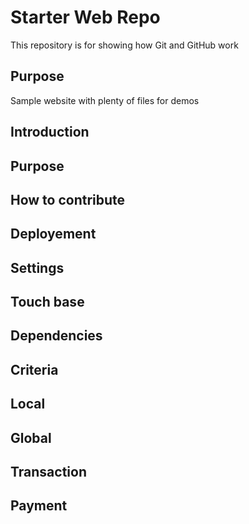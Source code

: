 # Starter Web Repo

This repository is for showing how Git and GitHub work

## Purpose

Sample website with plenty of files for demos

## Introduction

## Purpose

## How to contribute

## Deployement 

## Settings 

## Touch base

## Dependencies

## Criteria

## Local

## Global

## Transaction 

## Payment
